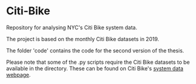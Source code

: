 # Citi-Bike
Repository for analysing NYC's Citi Bike system data.

The project is based on the monthly Citi Bike datasets in 2019.

The folder 'code' contains the code for the second version of the thesis.

Please note that some of the .py scripts require the Citi Bike datasets to be available in the directory. These can be found on Citi Bike's [system data webpage](https://ride.citibikenyc.com/system-data).
